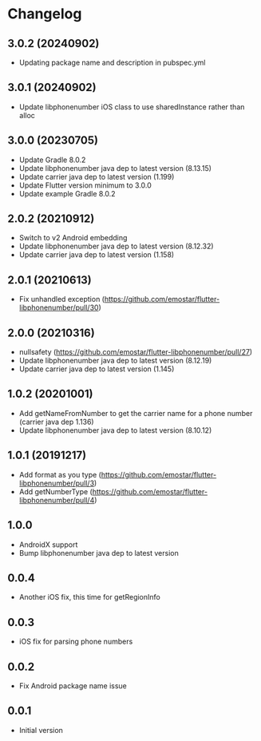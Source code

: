 # Changelog

## 3.0.2 (20240902)

* Updating package name and description in pubspec.yml

## 3.0.1 (20240902)

* Update libphonenumber iOS class to use sharedInstance rather than alloc

## 3.0.0 (20230705)

* Update Gradle 8.0.2
* Update libphonenumber java dep to latest version (8.13.15)
* Update carrier java dep to latest version (1.199)
* Update Flutter version minimum to 3.0.0
* Update example Gradle 8.0.2

## 2.0.2 (20210912)

* Switch to v2 Android embedding
* Update libphonenumber java dep to latest version (8.12.32)
* Update carrier java dep to latest version (1.158)

## 2.0.1 (20210613)

* Fix unhandled exception (<https://github.com/emostar/flutter-libphonenumber/pull/30>)

## 2.0.0 (20210316)

* nullsafety (<https://github.com/emostar/flutter-libphonenumber/pull/27>)
* Update libphonenumber java dep to latest version (8.12.19)
* Update carrier java dep to latest version (1.145)

## 1.0.2 (20201001)

* Add getNameFromNumber to get the carrier name for a phone number (carrier java dep 1.136)
* Update libphonenumber java dep to latest version (8.10.12)

## 1.0.1 (20191217)

* Add format as you type (<https://github.com/emostar/flutter-libphonenumber/pull/3>)
* Add getNumberType (<https://github.com/emostar/flutter-libphonenumber/pull/4>)

## 1.0.0

* AndroidX support
* Bump libphonenumber java dep to latest version

## 0.0.4

* Another iOS fix, this time for getRegionInfo

## 0.0.3

* iOS fix for parsing phone numbers

## 0.0.2

* Fix Android package name issue

## 0.0.1

* Initial version
